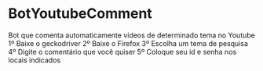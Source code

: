 # BotYoutubeComment
 Bot que comenta automaticamente vídeos de determinado tema no Youtube
1º Baixe o geckodriver
2º Baixe o Firefox
3º Escolha um tema de pesquisa
4º Digite o comentário que você quiser
5º Coloque seu id e senha nos locais indicados

